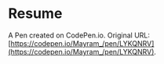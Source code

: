 # Resume

A Pen created on CodePen.io. Original URL: [https://codepen.io/Mayram_/pen/LYKQNRV](https://codepen.io/Mayram_/pen/LYKQNRV).


